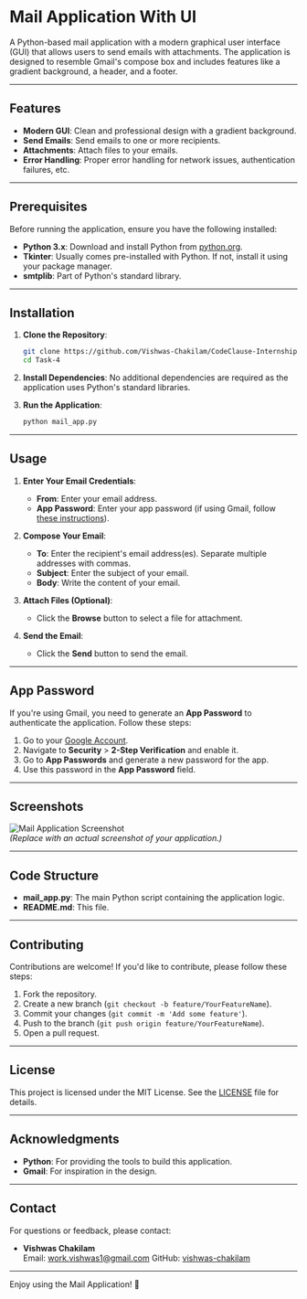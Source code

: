 # Mail Application With UI

A Python-based mail application with a modern graphical user interface (GUI) that allows users to send emails with attachments. The application is designed to resemble Gmail's compose box and includes features like a gradient background, a header, and a footer.

---

## Features

- **Modern GUI**: Clean and professional design with a gradient background.
- **Send Emails**: Send emails to one or more recipients.
- **Attachments**: Attach files to your emails.
- **Error Handling**: Proper error handling for network issues, authentication failures, etc.

---

## Prerequisites

Before running the application, ensure you have the following installed:

- **Python 3.x**: Download and install Python from [python.org](https://www.python.org/).
- **Tkinter**: Usually comes pre-installed with Python. If not, install it using your package manager.
- **smtplib**: Part of Python's standard library.

---

## Installation

1. **Clone the Repository**:
   ```bash
   git clone https://github.com/Vishwas-Chakilam/CodeClause-Internship.git
   cd Task-4
   ```

2. **Install Dependencies**:
   No additional dependencies are required as the application uses Python's standard libraries.

3. **Run the Application**:
   ```bash
   python mail_app.py
   ```

---

## Usage

1. **Enter Your Email Credentials**:
   - **From**: Enter your email address.
   - **App Password**: Enter your app password (if using Gmail, follow [these instructions](#app-password)).

2. **Compose Your Email**:
   - **To**: Enter the recipient's email address(es). Separate multiple addresses with commas.
   - **Subject**: Enter the subject of your email.
   - **Body**: Write the content of your email.

3. **Attach Files (Optional)**:
   - Click the **Browse** button to select a file for attachment.

4. **Send the Email**:
   - Click the **Send** button to send the email.

---

## App Password

If you're using Gmail, you need to generate an **App Password** to authenticate the application. Follow these steps:

1. Go to your [Google Account](https://myaccount.google.com/).
2. Navigate to **Security** > **2-Step Verification** and enable it.
3. Go to **App Passwords** and generate a new password for the app.
4. Use this password in the **App Password** field.

---

## Screenshots

![Mail Application Screenshot](https://i.imgur.com/xyz1234.png)  
*(Replace with an actual screenshot of your application.)*

---

## Code Structure

- **mail_app.py**: The main Python script containing the application logic.
- **README.md**: This file.

---

## Contributing

Contributions are welcome! If you'd like to contribute, please follow these steps:

1. Fork the repository.
2. Create a new branch (`git checkout -b feature/YourFeatureName`).
3. Commit your changes (`git commit -m 'Add some feature'`).
4. Push to the branch (`git push origin feature/YourFeatureName`).
5. Open a pull request.

---

## License

This project is licensed under the MIT License. See the [LICENSE](LICENSE) file for details.

---

## Acknowledgments

- **Python**: For providing the tools to build this application.
- **Gmail**: For inspiration in the design.

---

## Contact

For questions or feedback, please contact:

- **Vishwas Chakilam**  
  Email: work.vishwas1@gmail.com 
  GitHub: [vishwas-chakilam](https://github.com/vishwas-chakilam)

---

Enjoy using the Mail Application! 🚀
